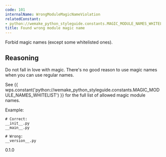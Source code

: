 ```yaml
---
code: 101
internalName: WrongModuleMagicNameViolation
relatedConstant:
- python://wemake_python_styleguide.constants.MAGIC_MODULE_NAMES_WHITELIST
title: Found wrong module magic name
---
```


Forbid magic names (except some whitelisted ones).

## Reasoning
Do not fall in love with magic. There's no good reason to use magic
names when you can use regular names.

See
{{ wps.constant('python://wemake_python_styleguide.constants.MAGIC_MODULE_NAMES_WHITELIST') }}
for the full list of allowed magic module names.

Example:

    # Correct:
    __init__.py
    __main__.py
    
    # Wrong:
    __version__.py

<div class="versionadded">

0.1.0

</div>